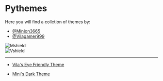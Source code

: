 # Pythemes
Here you will find a collction of themes by:

- [@Minion3665](https://github.com/Minion3665)
- [@Vilagamer999](https://github.com/Vilagamer999)

![Mshield](https://img.shields.io/badge/Minion-Passing%20-yellowgreen)<br>
![Vshield](https://img.shields.io/badge/Vila-Approved-green)
<hr>

- [Vila's Eye Friendly Theme](pythonista3://?action=add-theme&theme-data=eNqtVs2OmzAQvucpIvZaJEKSXeix6nLrpS-AjBmIF-OJjFE3Xe271zYQICEkVGtOeOabn88zY3-s1muHs0QSeYoVE8pZf187nrd7iSLnmxGmkJGaq1jBeyd8-dEJ1aEuE0EYjxOUKchOYdsp5LVSIOOE0CKXWIvUakSRp1ejMSNKiSziAk4JEmmlStbQgmZtZiiUW7G_YCQbz-4JUtpfp42cJJcWhnFXcCSSKJQxZwJacbDrxCClFp0pecr2YRZmA-cZKRk_WeEvEBzd35DXnMhGpSN8JoWK4hEqs_2hfw0ZSCslmcj7Pb1LkWPLuq_hvgVbScOBOvEmeqYIZ9Sx0s9GyaGcVNUNc0_Zc0IzbwzQXBQjfcOAmwJFzRVDYZE6G5CWtbEzTGGE7ZN3B24Dz3w7r09EGxcgXUlSVtto_ZFdXR9_sCmPiTSiKDCUjhBHiW9A1QhxwVaCPB2DDqD9i9zdLINZinUL3Qhv_7p_bWvqMXvtMc7EMHXQGcqSKHW7eFragwumjH_3vsuh2hX-_2jeLqT5ALRI8H2c3mDTTI5JhJuigFnY-XA6zStbiuR3u0LgZUMIPTqbiTnVzUHkR-HFKdaCdvYmIIFnIY_XkiJVMZF-XxShXcGgF6cyM1OpAKzV2HqrhfKrwu1Kw19WGh1rX9iESc24bqY752Gm-SKzJaY1hwUFQbEsQagbiJ_b822yqGkfuWWuJnvCkRbaOpFq2YhpnxfzRdIgVi3KVmFcAQdLf_9siezq73fFFL--uwevnP4hY-6ruO9IIwva6jy_YYYvnOC5Q2prICvtihHeJLqhfrjdOqvPfwc-X4c~)

- [Mini's Dark Theme](pythonista3://?action=add-theme&theme-data=eNqtVs1uozAQvvcpInpdJEo2FPbYRtxWWu0LIGOGxIvxVMbWNlv13dfYEKAhJKkKJzzzzc83P_jtbrXyOMslkYdMMaG81Y-VFwTrxyjxvrXCAkqiucoUvDphah8nVHtd54IwnuUoC5A9OooencJOKwUyywmtdhK1KDqN-LE3sSAqiKyyCg45EmmlJeENdKhFoyUK5TfsH7SSh8CeCVLbT-8nEwyFiXGz-qUlrJ64hi4dkp9ajbbPWydu4IVIolBmnAnonUa9U5DSiI483ZebpEzKUUAlqRk_uBhAcPR_w05zIp1KX4WlACi-QNMev5nPliGkjZJM7IYzc0qRY1eKME2D0IKtxPGiDtxFzxThjHpW-u6UPMpJ05wxd19GOS2DKcBwUU30Wwb8AigargzRFmmyAWlZmzrDAibYIXl_5DYO2vd7MCRijAuQviQF0zbacGLXNM1fdD0zk0aaPsWbzTSSF4l_gKoJ4gNbOfJiCtqD8S92_sNtMEuxmasz4YVR2M_Pdfa6Mi7EMFfoEmVNlDrfPB3t8Yd6t_79yy7Haif4z9G8vpHmPdAqx9dpeqNDJTXMIvwCBSzCjsXpNU9sKbK7OBUCPw6EMPvUrdG5aY7T2CybaRW1oL29GUi8tpDre0mRpppJf2iKxD7xaBbnMmu3UgWo1dR6p4Xyq8LtWyO8rTV61r5wCHPNuBmmC_Uw6zi4KcEaC83hhoagWNcg1DmCg_ZZ9D87tNf8ZU42e86RVsY6keq2FdPdOZabxCHuOpTtwqwBDpb-4S4zua6Y_7tiqks2DtPkKOnVt9v0uT9s_1fZMJHj7jxebMbXnuEqYKyBbIwrRrhL9IGGyXrt3b3_B3IKZy8~)
